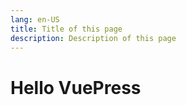 ```yaml
---
lang: en-US
title: Title of this page
description: Description of this page
---
```


# Hello VuePress

